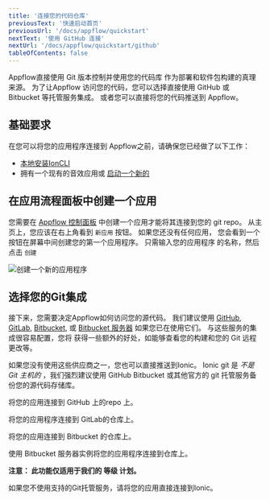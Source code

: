 ```yaml
---
title: '连接您的代码仓库'
previousText: '快速启动首页'
previousUrl: '/docs/appflow/quickstart'
nextText: '使用 GitHub 连接'
nextUrl: '/docs/appflow/quickstart/github'
tableOfContents: false
---
```


Appflow直接使用 Git 版本控制并使用您的代码库 作为部署和软件包构建的真理来源。 为了让Appflow 访问您的代码，您可以选择直接使用 GitHub 或 Bitbucket 等托管服务集成。 或者您可以直接将您的代码推送到 Appflow。

## 基础要求

在您可以将您的应用程序连接到 Appflow之前，请确保您已经做了以下工作：

* [本地安装IonCLI](/docs/cli#installation)
* 拥有一个现有的音效应用或 [启动一个新的](/docs/cli/commands/start/)

## 在应用流程面板中创建一个应用

您需要在 [Appflow 控制面板](https://dashboard.ionicframework.com) 中创建一个应用才能将其连接到您的 git repo。 从主页上，您应该在右上角看到 `新应用` 按钮。 如果您还没有任何应用， 您会看到一个按钮在屏幕中间创建您的第一个应用程序。 只需输入您的应用程序 的名称，然后点击 `创建`

![创建一个新的应用程序](/docs/assets/img/appflow/ss-create-app.png)

## 选择您的Git集成

接下来，您需要决定Appflow如何访问您的源代码。 我们建议使用 [GitHub](https://github.com/), [GitLab](https://gitlab.com/), [Bitbucket](https://bitbucket.org/), 或 [Bitbucket 服务器](https://bitbucket.org/product/enterprise) 如果您已在使用它们。 与这些服务的集成很容易配置，您将 获得一些额外的好处，如能够查看您的构建和您的 Git 远程更改等。

如果您没有使用这些供应商之一，您也可以直接推送到Ionic。 Ionic git 是 *不是 Git 主机的* ，我们强烈建议使用 GitHub Bitbucket 或其他官方的 git 托管服务备份您的源代码存储库。

<docs-cards> <docs-card header="Connect using GitHub" href="/docs/appflow/quickstart/github" icon="/docs/assets/icons/guide-github-icon.png"> 

将您的应用连接到 GitHub 上的repo 上。</docs-card>

<docs-card header="Connect using GitLab" href="/docs/appflow/quickstart/gitlab" icon="/docs/assets/icons/guide-gitlab-icon.png"> 

将您的应用程序连接到 GitLab的仓库上。</docs-card>

<docs-card header="Connect using Bitbucket" href="/docs/appflow/quickstart/bitbucket" icon="/docs/assets/icons/guide-bitbucket-icon.png"> 

将您的应用连接到 Bitbucket 的仓库上。</docs-card>

<docs-card header="Connect using Bitbucket Server" href="/docs/appflow/quickstart/bitbucket-server" icon="/docs/assets/icons/guide-bitbucket-icon.png"> 

使用 Bitbucket 服务器实例将您的应用程序连接到仓库上。

**注意： 此功能仅适用于我们的 等级 计划。** </docs-card>

<docs-card header="Connect using Ionic" href="/docs/appflow/quickstart/ionic-remote" icon="/docs/assets/icons/guide-ionic-icon.png"> 

如果您不使用支持的Git托管服务，请将您的应用直接连接到Ionic。</docs-card> </docs-cards>